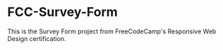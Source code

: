 # FCC-Survey-Form
This is the Survey Form project from FreeCodeCamp's Responsive Web Design certification.
